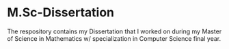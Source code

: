 # M.Sc-Dissertation
The respository contains my Dissertation that I worked on during my Master of Science in Mathematics w/ specialization in Computer Science final year.
